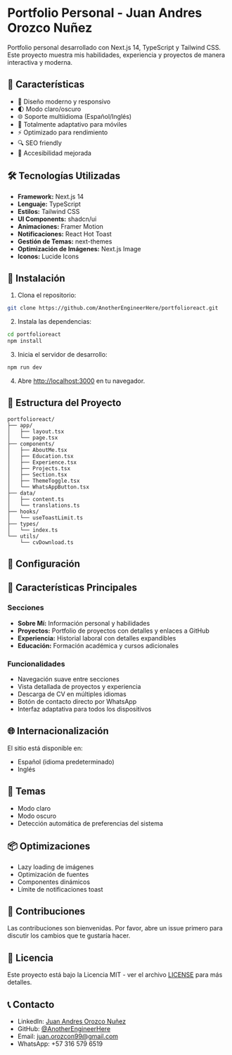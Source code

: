 # Portfolio Personal - Juan Andres Orozco Nuñez

Portfolio personal desarrollado con Next.js 14, TypeScript y Tailwind CSS. Este proyecto muestra mis habilidades, experiencia y proyectos de manera interactiva y moderna.

## 🌟 Características

- 🎨 Diseño moderno y responsivo
- 🌓 Modo claro/oscuro
- 🌐 Soporte multiidioma (Español/Inglés)
- 📱 Totalmente adaptativo para móviles
- ⚡ Optimizado para rendimiento
- 🔍 SEO friendly
- 🎯 Accesibilidad mejorada

## 🛠️ Tecnologías Utilizadas

- **Framework:** Next.js 14
- **Lenguaje:** TypeScript
- **Estilos:** Tailwind CSS
- **UI Components:** shadcn/ui
- **Animaciones:** Framer Motion
- **Notificaciones:** React Hot Toast
- **Gestión de Temas:** next-themes
- **Optimización de Imágenes:** Next.js Image
- **Iconos:** Lucide Icons

## 🚀 Instalación

1. Clona el repositorio:
```bash
git clone https://github.com/AnotherEngineerHere/portfolioreact.git
```

2. Instala las dependencias:
```bash
cd portfolioreact
npm install
```

3. Inicia el servidor de desarrollo:
```bash
npm run dev
```

4. Abre [http://localhost:3000](http://localhost:3000) en tu navegador.

## 📁 Estructura del Proyecto

```
portfolioreact/
├── app/
│   ├── layout.tsx
│   └── page.tsx
├── components/
│   ├── AboutMe.tsx
│   ├── Education.tsx
│   ├── Experience.tsx
│   ├── Projects.tsx
│   ├── Section.tsx
│   ├── ThemeToggle.tsx
│   └── WhatsAppButton.tsx
├── data/
│   ├── content.ts
│   └── translations.ts
├── hooks/
│   └── useToastLimit.ts
├── types/
│   └── index.ts
└── utils/
    └── cvDownload.ts
```

## 🔧 Configuración


## 📱 Características Principales

### Secciones
- **Sobre Mí:** Información personal y habilidades
- **Proyectos:** Portfolio de proyectos con detalles y enlaces a GitHub
- **Experiencia:** Historial laboral con detalles expandibles
- **Educación:** Formación académica y cursos adicionales

### Funcionalidades
- Navegación suave entre secciones
- Vista detallada de proyectos y experiencia
- Descarga de CV en múltiples idiomas
- Botón de contacto directo por WhatsApp
- Interfaz adaptativa para todos los dispositivos

## 🌐 Internacionalización

El sitio está disponible en:
- Español (idioma predeterminado)
- Inglés

## 🎨 Temas

- Modo claro
- Modo oscuro
- Detección automática de preferencias del sistema

## 📦 Optimizaciones

- Lazy loading de imágenes
- Optimización de fuentes
- Componentes dinámicos
- Límite de notificaciones toast

## 🤝 Contribuciones

Las contribuciones son bienvenidas. Por favor, abre un issue primero para discutir los cambios que te gustaría hacer.

## 📄 Licencia

Este proyecto está bajo la Licencia MIT - ver el archivo [LICENSE](LICENSE) para más detalles.

## 📞 Contacto

- LinkedIn: [Juan Andres Orozco Nuñez](https://www.linkedin.com/in/andres-orozco-nunez)
- GitHub: [@AnotherEngineerHere](https://github.com/AnotherEngineerHere)
- Email: juan.orozcon99@gmail.com
- WhatsApp: +57 316 579 6519
